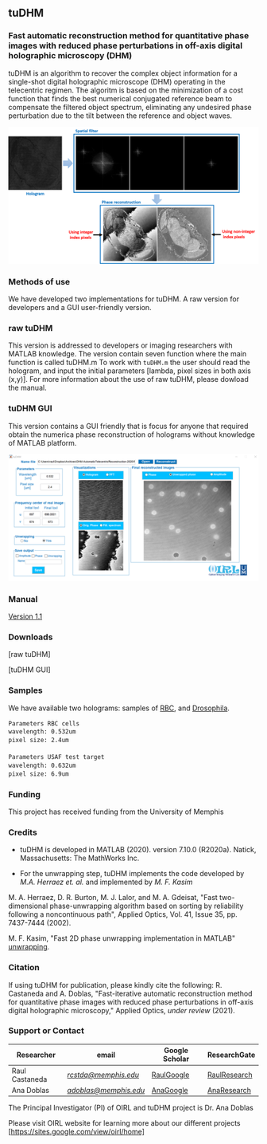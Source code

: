 ## tuDHM
### Fast automatic reconstruction method for quantitative phase images with reduced phase perturbations in off-axis digital holographic microscopy (DHM)

tuDHM is an algorithm to recover the complex object information for a single-shot digital holographic microscope (DHM) operating in the telecentric regimen. The algoritm is based on the minimization of a cost function that finds the best numerical conjugated reference beam to compensate the filtered object spectrum, eliminating any undesired phase perturbation due to the tilt between the reference and object waves. 

<p align="center">
<img src="images/implementation.png" alt="hi" class="inline"/>
</p>


### Methods of use

We have developed two implementations for tuDHM. A raw version for developers and a GUI user-friendly version.

### raw tuDHM 

This version is addressed to developers or imaging researchers with MATLAB knowledge. The version contain seven function where the main function is called tuDHM.m To work with `tuDHM.m` the user should read the hologram, and input the initial parameters [lambda, pixel sizes in both axis (x,y)]. For more information about the use of raw tuDHM, please dowload the manual.


### tuDHM GUI
This version contains a GUI friendly that is focus for anyone that required obtain the numerica phase reconstruction of holograms without knowledge of MATLAB platform. 
<p align="center">
<img src="images/tuDHM_GUI.png" alt="hi" class="inline"/>
</p>

### Manual
[Version 1.1](https://drive.google.com/drive/u/1/folders/1dx0FwzlBMjwrhQdnu3ou0NxkDV5-WbCV)

### Downloads

[raw tuDHM]


[tuDHM GUI]


### Samples

We have available two holograms: samples of [RBC](https://drive.google.com/file/d/1LImiyLWZwMq0-vV7oSU8htI50-COFkGx/view?usp=sharing), and 
[Drosophila](https://drive.google.com/drive/u/1/folders/1oSrxLRunNBb1ITnn8Pb2pMWxAuLrV2Qb).


```markdown
Parameters RBC cells
wavelength: 0.532um
pixel size: 2.4um

Parameters USAF test target
wavelength: 0.632um
pixel size: 6.9um
```

### Funding
This project has received funding from the University of Memphis


### Credits
* tuDHM is developed in MATLAB (2020). version 7.10.0 (R2020a). Natick, Massachusetts: The MathWorks Inc.

* For the unwrapping step, tuDHM implements the code developed by *M.A. Herraez et. al.* and implemented by *M. F. Kasim*

M. A. Herraez, D. R. Burton, M. J. Lalor, and M. A. Gdeisat, "Fast two-dimensional phase-unwrapping algorithm based on sorting by reliability following a noncontinuous path", Applied Optics, Vol. 41, Issue 35, pp. 7437-7444 (2002).  

M. F. Kasim, "Fast 2D phase unwrapping implementation in MATLAB" [unwrapping](https://github.com/mfkasim91/unwrap_phase/).  


### Citation
If using tuDHM for publication, please kindly cite the following: R. Castaneda and A. Doblas, "Fast-iterative automatic reconstruction method for quantitative phase images with reduced phase perturbations in off-axis digital holographic microscopy," Applied Optics, _under review_ (2021).


### Support or Contact

| Researcher  | email | Google Scholar | ResearchGate |
| ------------- | ------------- |-------------| -------------|
| Raul Castaneda | *rcstdq@memphis.edu* | [RaulGoogle](https://scholar.google.com/citations?user=RBtkL1oAAAAJ&hl=en) | [RaulResearch](https://www.researchgate.net/profile/Raul_Castaneda_Quintero)
| Ana Doblas| *adoblas@memphis.edu* | [AnaGoogle](https://scholar.google.es/citations?user=PvvDEMYAAAAJ&hl=en) | [AnaResearch](https://www.researchgate.net/profile/Ana_Doblas2) 

The Principal Investigator (PI) of OIRL and tuDHM project is Dr. Ana Doblas 

Please visit OIRL website for learning more about our different projects [https://sites.google.com/view/oirl/home]
